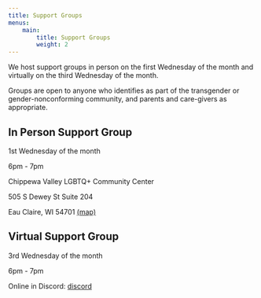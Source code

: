 ```yaml
---
title: Support Groups
menus:
    main:
        title: Support Groups
        weight: 2
---
```


We host support groups in person on the first Wednesday of the month and virtually on the third Wednesday of the month.

Groups are open to anyone who identifies as part of the transgender or gender-nonconforming community, and parents and care-givers as appropriate.

## In Person Support Group

1st Wednesday of the month

6pm - 7pm

Chippewa Valley LGBTQ+ Community Center

505 S Dewey St Suite 204

Eau Claire, WI 54701 [(map)](https://maps.app.goo.gl/zoNEWcVmjLNJXSQZ7)

## Virtual Support Group

3rd Wednesday of the month

6pm - 7pm

Online in Discord: [discord](https://discord.com/invite/rGCcCxknfH)
